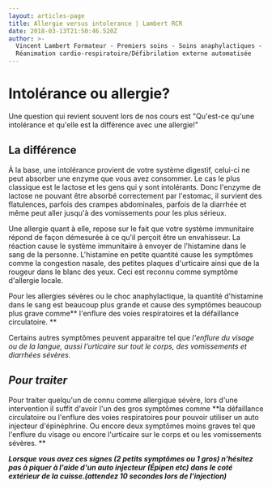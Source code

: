```yaml
---
layout: articles-page
title: Allergie versus intolerance | Lambert RCR
date: 2018-03-13T21:50:46.520Z
author: >-
  Vincent Lambert Formateur - Premiers soins - Soins anaphylactiques -
  Réanimation cardio-respiratoire/Défibrilation externe automatisée
---
```

# Intolérance ou allergie?

Une question qui revient souvent lors de nos cours est "Qu'est-ce qu'une intolérance et qu'elle est la différence avec une allergie!"

## La différence

À la base, une intolérance provient de votre système digestif, celui-ci ne peut absorber une enzyme que vous avez consommer. Le cas le plus classique est le lactose et les gens qui y sont intolérants. Donc l'enzyme de lactose ne pouvant être absorbé correctement par l'estomac, il survient des flatulences, parfois des crampes abdominales, parfois de la diarrhée et même peut aller jusqu'à des vomissements pour les plus sérieux. 

Une allergie quant à elle, repose sur le fait que votre système immunitaire répond de façon démesurée à ce qu'il perçoit être un envahisseur. La réaction cause le système immunitaire à envoyer de l'histamine dans le sang de la personne. L'histamine en petite quantité cause les symptômes comme la congestion nasale, des petites plaques d'urticaire ainsi que de la rougeur dans le blanc des yeux. Ceci est reconnu comme symptôme d'allergie locale. 

Pour les allergies sévères ou le choc anaphylactique, la quantité d'histamine dans le sang est beaucoup plus grande et cause des symptômes beaucoup plus grave comme** l'enflure des voies respiratoires et la défaillance circulatoire. **

Certains autres symptômes peuvent apparaitre tel que _l'enflure du visage ou de la langue, aussi l'urticaire sur tout le corps, des vomissements et diarrhées sévères._

## _Pour traiter_

Pour traiter quelqu'un de connu comme allergique sévère, lors d'une intervention il suffit d'avoir l'un des gros symptômes comme **la défaillance circulatoire ou l'enflure des voies respiratoires pour pouvoir utiliser un auto injecteur d'épinéphrine. Ou encore deux symptômes moins graves tel que l'enflure du visage ou encore l'urticaire sur le corps et ou les vomissements sévères. **

**_Lorsque vous avez ces signes (2 petits symptômes ou 1 gros) n'hésitez pas à piquer à l'aide d'un auto injecteur (Épipen etc) dans le coté extérieur de la cuisse.(attendez 10 secondes lors de l'injection)_**
